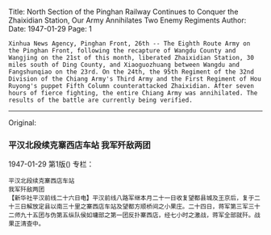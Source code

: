 Title: North Section of the Pinghan Railway Continues to Conquer the Zhaixidian Station, Our Army Annihilates Two Enemy Regiments
Author:
Date: 1947-01-29
Page: 1

    Xinhua News Agency, Pinghan Front, 26th -- The Eighth Route Army on the Pinghan Front, following the recapture of Wangdu County and Wangjing on the 21st of this month, liberated Zhaixidian Station, 30 miles south of Ding County, and Xiaoguozhuang between Wangdu and Fangshunqiao on the 23rd. On the 24th, the 95th Regiment of the 32nd Division of the Chiang Army's Third Army and the First Regiment of Hou Ruyong's puppet Fifth Column counterattacked Zhaixidian. After seven hours of fierce fighting, the entire Chiang Army was annihilated. The results of the battle are currently being verified.



<hr /> 

Original: 


### 平汉北段续克寨西店车站  我军歼敌两团

1947-01-29
第1版()
专栏：

    平汉北段续克寨西店车站
    我军歼敌两团
    【新华社平汉前线二十六日电】平汉前线八路军继本月二十一日收复望都县城及王京后，复于二十三日解放定县以南三十里之寨西店车站及望都方顺桥间之小果庄。二十四日，蒋军第三军三十二师九十五团与伪第五纵队侯如墉部之第一团反扑寨西店，经七小时之激战，蒋军全部就歼。战果正清查中。
